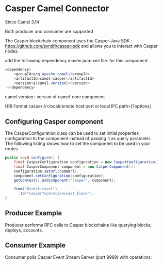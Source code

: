 # Casper Camel Connector
Since Camel 3.14

Both producer and consumer are supported

The Casper blockchain component uses the Casper Java SDK : https://github.com/syntifi/casper-sdk and allows you to interact with Casper nodes.

add the folllowing dependency maven pom.xml file. for this component:

```java
<dependency>
    <groupId>org.apache.camel</groupId>
    <artifactId>camel-casper</artifactId>
    <version>${camel.version}</version>
 </dependency>
```

camel.version  : version of camel-core   component

URI Format
casper://<local/remote host:port or local IPC path>[?options]

## Configuring Casper component

The CasperConfiguration class can be used to set initial properties configuration to the component instead of passing it as query parameter. The following listing shows how to set the component to be used in your routes.

```java
public void configure() {
    final CasperConfiguration configuration = new CasperConfiguration();
    final CasperComponent component = new CasperComponent();
    configuration.setUrl(nodeUrl);
    component.setConfiguration(configuration);
    getContext().addComponent("casper", component);

    from("direct:start")
      .to("casper?operation=last_block");
}

```

## Producer Example
Producer performs RPC calls to Casper blockchaine like querying blocks, deploys, accounts.

## Consumer Example
Consumer polls Casper Event Stream Server (port 9999) with operations: